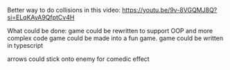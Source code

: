 Better way to do collisions in this video:
https://youtu.be/9v-8VGQMJ8Q?si=ELqKAyA9QfptCv4H

What could be done:
game could be rewritten to support OOP and more complex code
game could be made into a fun game.
game could be written in typescript

arrows could stick onto enemy for comedic effect